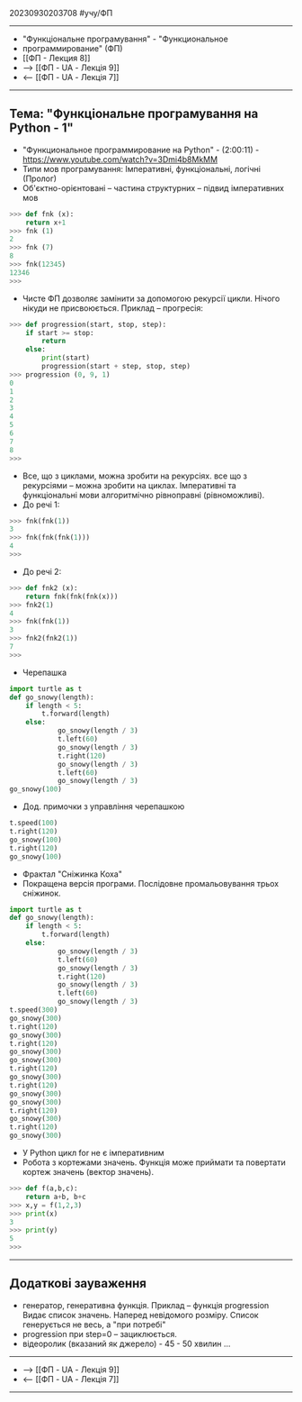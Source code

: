 20230930203708       #учу/ФП  
___ 
- "Функцiональне програмування" - "Функциональное 
- программирование" (ФП) 
- [[ФП - Лекция 8]]
- -->  [[ФП - UA - Лекцiя 9]]
- <--  [[ФП - UA - Лекцiя 7]]
___
## Тема: "Функціональне програмування на Python - 1"
- "Функциональное программирование на Python" - (2:00:11) - https://www.youtube.com/watch?v=3Dmi4b8MkMM
- Типи мов програмування: Імперативні, функціональні, логічні (Пролог) 
- Об'єктно-орієнтовані – частина структурних – підвид імперативних мов

```Python
>>> def fnk (x):
	return x+1
>>> fnk (1)
2
>>> fnk (7)
8
>>> fnk(12345)
12346
>>> 
```

- Чисте ФП дозволяє замінити за допомогою рекурсії цикли. Нічого нікуди не присвоюється. Приклад – прогресія:

```Python
>>> def progression(start, stop, step):
	if start >= stop:
		return
	else:
		print(start)
		progression(start + step, stop, step)
>>> progression (0, 9, 1)
0
1
2
3
4
5
6
7
8
>>> 
```

- Все, що з циклами, можна зробити на рекурсіях. все що з рекурсіями – можна зробити на циклах. Імперативні та функціональні мови алгоритмічно рівноправні (рівноможливі). 
- До речі 1:

```Python
>>> fnk(fnk(1))
3
>>> fnk(fnk(fnk(1)))
4
>>> 
```

- До речі  2: 

```Python
>>> def fnk2 (x):
	return fnk(fnk(fnk(x)))
>>> fnk2(1)
4
>>> fnk(fnk(1))
3
>>> fnk2(fnk2(1))
7
>>> 
```

- Черепашка 

```Python
import turtle as t
def go_snowy(length):
    if length < 5:
	    t.forward(length)
    else:
            go_snowy(length / 3)
            t.left(60)
            go_snowy(length / 3)
            t.right(120)
            go_snowy(length / 3)
            t.left(60)
            go_snowy(length / 3)
go_snowy(100)
```

- Дод. примочки з управління черепашкою

```Python
t.speed(100)
t.right(120)
go_snowy(100)
t.right(120)
go_snowy(100)
```

- Фрактал "Сніжинка Коха" 
- Покращена версія програми. Послідовне промальовування трьох сніжинок.

```Python
import turtle as t
def go_snowy(length):
    if length < 5:
	    t.forward(length)
    else:
            go_snowy(length / 3)
            t.left(60)
            go_snowy(length / 3)
            t.right(120)
            go_snowy(length / 3)
            t.left(60)
            go_snowy(length / 3)
t.speed(300)
go_snowy(300)
t.right(120)
go_snowy(300)
t.right(120)
go_snowy(300)
go_snowy(300)
t.right(120)
go_snowy(300)
t.right(120)
go_snowy(300)
go_snowy(300)
t.right(120)
go_snowy(300)
t.right(120)
go_snowy(300)
```

- У Python цикл for не є імперативним 
- Робота з кортежами значень. Функція може приймати та повертати кортеж значень (вектор значень).

```Python
>>> def f(a,b,c):
	return a+b, b+c
>>> x,y = f(1,2,3)
>>> print(x)
3
>>> print(y)
5
>>> 
```

___ 
## Додаткові зауваження 
- генератор, генеративна функція. Приклад – функція progression Видає список значень. Наперед невідомого розміру. Список генерується не весь, а "при потребі" 
- progression при step=0 – зациклюється. 
- відеоролик (вказаний як джерело) - 45 - 50 хвилин ...

___ 
- -->  [[ФП - UA - Лекцiя 9]]
- <--   [[ФП - UA - Лекцiя 7]]
___ 
